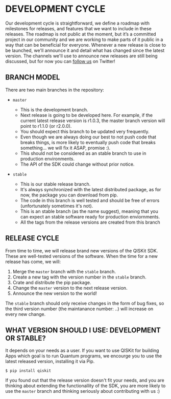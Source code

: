 # DEVELOPMENT CYCLE
Our development cycle is straightforward, we define a roadmap with milestones for releases, and features that we want
to include in these releases. The roadmap is not public at the moment, but it’s a committed project in our community and we are working to make parts of it public in a way that can be beneficial for everyone. Whenever a new release is close to be launched, we'll announce it and detail what has changed since the latest version.
The channels we'll use to announce new releases are still being discussed, but for now you can [follow us](https://twitter.com/qiskit) on Twitter!

## BRANCH MODEL
There are two main branches in the repository:

* `master`
    * This is the development branch.
    * Next release is going to be developed here. For example, if the current latest release version is r1.0.3, the
    master branch version will point to r1.1.0 (or r2.0.0).
    * You should expect this branch to be updated very frequently.
    * Even though we are always doing our best to not push code that breaks things, is more likely to eventually push
    code that breaks something... we will fix it ASAP, promise :).
    * This should not be considered as an stable branch to use in production environments.
    * The API of the SDK could change without prior notice.

* `stable`
    * This is our stable release branch.
    * It's always synchronized with the latest distributed package, as for now, the package you can download from pip.
    * The code in this branch is well tested and should be free of errors (unfortunately sometimes it's not).
    * This is an stable branch (as the name suggest), meaning that you can expect an stable software ready for production
    enviornments.
    * All the tags from the release versions are created from this branch

## RELEASE CYCLE
From time to time, we will release brand new versions of the QISKit SDK. These are well-tested versions of the software.
When the time for a new release has come, we will:
1. Merge the `master` branch with the `stable` branch.
2. Create a new tag with the version number in the `stable` branch.
3. Crate and distribute the pip package.
4. Change the `master` version to the next release version.
5. Announce the new version to the world!

The `stable` branch should only receive changes in the form of bug fixes, so the third version number (the maintanance
number: <major>.<minor>.<maintanance>) will increase on every new change.

## WHAT VERSION SHOULD I USE: DEVELOPMENT OR STABLE?
It depends on your needs as a user.
If you want to use QISKit for building Apps which goal is to run Quantum programs, we encourge you to use the latest
released version, installing it via Pip.

`$ pip install qiskit`

If you found out that the release version doesn't fit your needs, and you are thinking about extending the functionallity
of the SDK, you are more likely to use the `master` branch and thinking seriously about contributing with us :)

